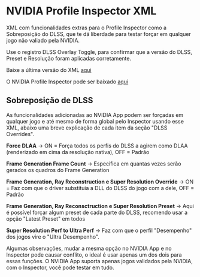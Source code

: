 # NVIDIA Profile Inspector XML

XML com funcionalidades extras para o Profile Inspector como a Sobreposição do DLSS, que te dá liberdade para testar forçar em qualquer jogo não valiado pela NVIDIA.


Use o registro DLSS Overlay Toggle, para confirmar que a versão do DLSS, Preset e Resolução foram aplicadas corretamente.

Baixe a última versão do XML [aqui](https://github.com/renannmp/dlssinspectorxml/releases/latest)

O NVIDIA Profile Inspector pode ser baixado [aqui](https://github.com/Orbmu2k/nvidiaProfileInspector/releases)


## Sobreposição de DLSS
As funcionalidades adicionadas ao NVIDIA App podem ser forçadas em qualquer jogo e até mesmo de forma global pelo Inspector usando esse XML, abaixo uma breve explicação de cada item da seção "DLSS Overrides".

**Force DLAA** -> ON = Força todos os perfis do DLSS a agirem como DLAA (renderizado em cima da resolução nativa), OFF = Padrão

**Frame Generation Frame Count** -> Especifica em quantas vezes serão gerados os quadros do Frame Generation

**Frame Generation, Ray Reconstruction e Super Resolution Override** -> ON = Faz com que o driver substituia a DLL do DLSS do jogo com a dele, OFF = Padrão

**Frame Generation, Ray Reconsctruction e Super Resolution Preset** -> Aqui é possível forçar algum preset de cada parte do DLSS, recomendo usar a opção "Latest Preset" em todos

**Super Resolution Perf to Ultra Perf** -> Faz com que o perfil "Desempenho" dos jogos vire o "Ultra Desempenho".

Algumas observações, mudar a mesma opção no NVIDIA App e no Inspector pode causar conflito, o ideal é usar apenas um dos dois para essas funções. O NVIDIA App suporta apenas jogos validados pela NVIDIA, com o Inspector, você pode testar em tudo.
